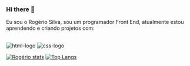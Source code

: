 ### Hi there :closed_book:

Eu sou o Rogério Silva, sou um programador Front End, atualmente estou aprendendo e criando projetos com:
<br>
<br>

<img src = "https://img.shields.io/badge/HTML-239120?style=for-the-badge&logo=html5&logoColor=white" alt="html-logo"/>
<img src="https://img.shields.io/badge/CSS-239120?&style=for-the-badge&logo=css3&logoColor=white" alt="css-logo"/>


[![Rogério stats](https://github-readme-stats.vercel.app/api?username=RogerioWS)](https://github.com/anuraghazra/github-readme-stats)
[![Top Langs](https://github-readme-stats.vercel.app/api/top-langs/?username=RogerioWS)](https://github.com/anuraghazra/github-readme-stats)

